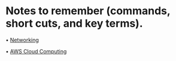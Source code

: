# Notes to remember (commands, short cuts, and key terms). 

• [Networking](/sections/networking.md)

• [AWS Cloud Computing](https://github.com/cyberjalen/my-notes/blob/main/sections/aws%20cloud%20computing.md)